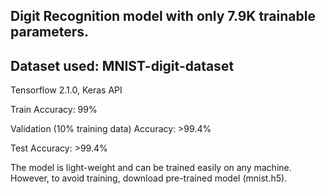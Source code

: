 ## Digit Recognition model with only 7.9K trainable parameters. 
## Dataset used: MNIST-digit-dataset
Tensorflow 2.1.0, Keras API

Train Accuracy: 99%

Validation (10% training data) Accuracy: >99.4%

Test Accuracy: >99.4%

The model is light-weight and can be trained easily on any machine.
However, to avoid training, download pre-trained model (mnist.h5).
